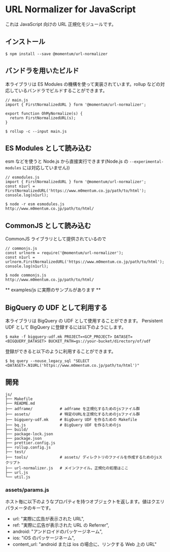 # URL Normalizer for JavaScript

これは JavaScript 向けの URL 正規化モジュールです。

## インストール

```
$ npm install --save @momentum/url-normalizer
```

## バンドラを用いたビルド

本ライブラリは ES Modules の機構を使って実装されています。rollup などの対応しているバンドラでビルドすることができます。

```
// main.js
import { FirstNormalizedURL } form '@momentum/url-normalizer';

export function OhMyNormalize(s) {
  return FirstNormalizedURL(s);
}
```

```
$ rollup -c --input main.js
```

## ES Modules として読み込む

esm などを使うと Node.js から直接実行できます(Node.js の `--experimental-modules` には対応していません))

```
// esmodules.js
import { FirstNormalizedURL } form '@momentum/url-normalizer';
const n1url = FirstNormalizedURL('https://www.m0mentum.co.jp/path/to/html');
console.log(n1url);
```

```
$ node -r esm esmodules.js
http://www.m0mentum.co.jp/path/to/html/
```

## CommonJS として読み込む

CommonJS ライブラリとして提供されているので

```
// commonjs.js
const urlnorm = require('@momentum/url-normalizer');
const n1url = urlnorm.FirstNormalizedURL('https://www.m0mentum.co.jp/path/to/html');
console.log(n1url);
```

```
$ node commonjs.js
http://www.m0mentum.co.jp/path/to/html/
```

** examples/js に実際のサンプルがあります **

## BigQuery の UDF として利用する

本ライブラリは BigQuery の UDF として使用することができます。
Persistent UDF として BigQuery に登録するには以下のようにします。

```
$ make -f bigquery-udf.mk PROJECT=<GCP_PROJECT> DATASET=<BIGQUERY_DATASET> BUCKET_PATH=gs://your-bucket/directory/of/udf
```

登録ができると以下のように利用することができます。

```
$ bq query --nouse_legacy_sql "SELECT <DATASET>.N1URL('https://www.m0mentum.co.jp/path/to/html')"
```

## 開発

```
js/
├── Makefile
├── README.md
├── adframe/            # adframe を正規化するためのjsファイル群
├── assets/             # 特定のURLを正規化するためのjsファイル群
├── bigquery-udf.mk     # BigQuery UDF を作るための Makefile
├── bq.js               # BigQuery UDF を作るためのjs
├── build/
├── package-lock.json
├── package.json
├── prettier.config.js
├── rollup.config.js
├── test/
├── tools/              # assets/ ディレクトリのファイルを作成するためのjsスクリプト
├── url-normalizer.js   # メインファイル。正規化の処理はここ
├── url.js
└── util.js
```

### assets/params.js

ホスト毎に以下のようなプロパティを持つオブジェクトを返します。値はクエリパラメータのキーです。

- url: "実際に広告が表示された URL",
- ref: "実際に広告が表示された URL の Referrer",
- android: "アンドロイドのパッケージネーム",
- ios: "iOS のパッケージネーム",
- content_url: "android または ios の場合に、リンクする Web 上の URL"
